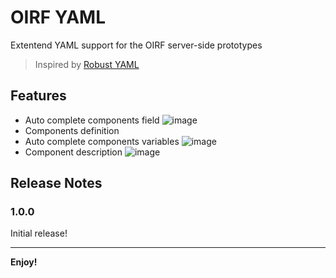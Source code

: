 # OIRF YAML
Extentend YAML support for the OIRF server-side prototypes
> Inspired by [Robust YAML](https://marketplace.visualstudio.com/items?itemName=slava0135.robust-yaml)

## Features

- Auto complete components field
  ![image](https://github.com/user-attachments/assets/4c3556fa-d95c-41d2-8870-ff12e52e5e8b)
- Components definition
- Auto complete components variables
  ![image](https://github.com/user-attachments/assets/1fe8425d-3b29-4e1b-8fd3-2c813cfe222a)
- Component description
  ![image](https://github.com/user-attachments/assets/64032bc8-acb9-4360-9c9a-6dc43028fd61)

## Release Notes

### 1.0.0

Initial release!

---

**Enjoy!**
